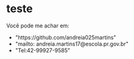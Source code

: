 # teste
<p>Você pode me achar em:</p>

<ul>
<li>"https://github.com/andreia025martins"</li>
<li>"mailto: andreia.martins17@escola.pr.gov.br"</li>
<li>"Tel:42-99927-9585"</li>
